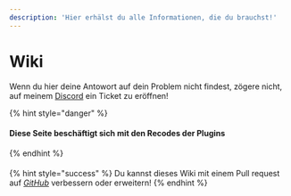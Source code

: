 ```yaml
---
description: 'Hier erhälst du alle Informationen, die du brauchst!'
---
```


# Wiki

Wenn du hier deine Antowort auf dein Problem nicht findest, zögere nicht, auf meinem [Discord](https://discord.primeapi.de) ein Ticket zu eröffnen!

{% hint style="danger" %}
#### Diese Seite beschäftigt sich mit den Recodes der Plugins
{% endhint %}

#### 

{% hint style="success" %}
Du kannst dieses Wiki mit einem Pull request auf [_GitHub_](https://github.com/PrimeAPI/wiki) verbessern oder erweitern!
{% endhint %}

